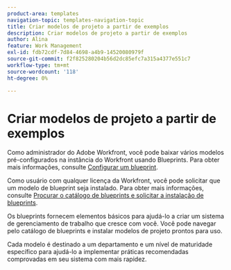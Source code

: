 ```yaml
---
product-area: templates
navigation-topic: templates-navigation-topic
title: Criar modelos de projeto a partir de exemplos
description: Criar modelos de projeto a partir de exemplos
author: Alina
feature: Work Management
exl-id: fdb72cdf-7d84-4698-a4b9-14520080979f
source-git-commit: f2f825280204b56d2dc85efc7a315a4377e551c7
workflow-type: tm+mt
source-wordcount: '118'
ht-degree: 0%

---
```


# Criar modelos de projeto a partir de exemplos

<!--
<p data-mc-conditions="QuicksilverOrClassic.Draft mode">(NOTE: this is for QS only. Rest of the article still OK for classic.)</p>
-->

Como administrador do Adobe Workfront, você pode baixar vários modelos pré-configurados na instância do Workfront usando Blueprints. Para obter mais informações, consulte [Configurar um blueprint](../../../administration-and-setup/blueprints/configure-template-package.md).

Como usuário com qualquer licença da Workfront, você pode solicitar que um modelo de blueprint seja instalado. Para obter mais informações, consulte [Procurar o catálogo de blueprints e solicitar a instalação de blueprints](../../../administration-and-setup/blueprints/browse-catalog.md).

Os blueprints fornecem elementos básicos para ajudá-lo a criar um sistema de gerenciamento de trabalho que cresce com você. Você pode navegar pelo catálogo de blueprints e instalar modelos de projeto prontos para uso.

Cada modelo é destinado a um departamento e um nível de maturidade específico para ajudá-lo a implementar práticas recomendadas comprovadas em seu sistema com mais rapidez.
